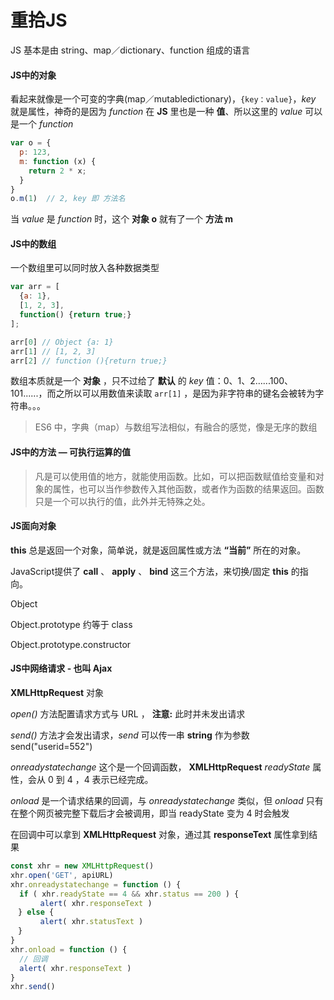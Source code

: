 # 重拾JS

JS 基本是由 string、map／dictionary、function 组成的语言

#### JS中的对象

看起来就像是一个可变的字典(map／mutabledictionary)，`{key：value}`，*key* 就是属性，神奇的是因为  *function*  在 **JS** 里也是一种 **值**、所以这里的 *value* 可以是一个 *function* 

```javascript
var o = {
  p: 123,
  m: function (x) {
    return 2 * x;
  }
}
o.m(1)  // 2, key 即 方法名
```

当  *value*  是  *function*  时，这个 **对象 o** 就有了一个 **方法 m** 



#### JS中的数组

一个数组里可以同时放入各种数据类型

```javascript
var arr = [
  {a: 1},
  [1, 2, 3],
  function() {return true;}
];

arr[0] // Object {a: 1}
arr[1] // [1, 2, 3]
arr[2] // function (){return true;}
```

数组本质就是一个 **对象** ，只不过给了 **默认** 的 *key* 值：0、1、2…...100、101......，而之所以可以用数值来读取  `arr[1]` ，是因为非字符串的键名会被转为字符串。。。



> ES6 中，字典（map）与数组写法相似，有融合的感觉，像是无序的数组



#### JS中的方法 — 可执行运算的值

> 凡是可以使用值的地方，就能使用函数。比如，可以把函数赋值给变量和对象的属性，也可以当作参数传入其他函数，或者作为函数的结果返回。函数只是一个可以执行的值，此外并无特殊之处。



#### JS面向对象

**this** 总是返回一个对象，简单说，就是返回属性或方法 **“当前”** 所在的对象。

JavaScript提供了 **call** 、 **apply** 、 **bind** 这三个方法，来切换/固定 **this** 的指向。



Object

Object.prototype 约等于 class

Object.prototype.constructor 



#### JS中网络请求 - 也叫 Ajax 

**XMLHttpRequest** 对象

*open()* 方法配置请求方式与 URL ， **注意:** 此时并未发出请求

*send()* 方法才会发出请求，*send* 可以传一串 **string** 作为参数 send("userid=552")

*onreadystatechange* 这个是一个回调函数， **XMLHttpRequest**  *readyState* 属性，会从 0 到 4 ，4  表示已经完成。

*onload* 是一个请求结果的回调，与 *onreadystatechange* 类似，但 *onload* 只有在整个网页被完整下载后才会被调用，即当 readyState 变为 4 时会触发

在回调中可以拿到 **XMLHttpRequest** 对象，通过其 **responseText** 属性拿到结果

```javascript
const xhr = new XMLHttpRequest()
xhr.open('GET', apiURL)
xhr.onreadystatechange = function () {
  if ( xhr.readyState == 4 && xhr.status == 200 ) {
　　　　alert( xhr.responseText )
　} else {
　　　　alert( xhr.statusText )
　}
}
xhr.onload = function () {
  // 回调
  alert( xhr.responseText )
}
xhr.send()
```
